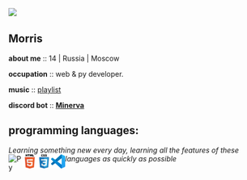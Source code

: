 ![](https://komarev.com/ghpvc/?username=JadenMorris)
## Morris

**about me** :: 14 | Russia | Moscow
<br/>

**occupation** :: web & py developer. 
<br/>

**music** :: [playlist](https://open.spotify.com/playlist/74FR89NWOstoqotOr7CP9K?si=bfcd376d7fd54273)

**discord bot** :: [**Minerva**](https://bcord.cc/minervabot)
<br/>

## programming languages:
*Learning something new every day, learning all the features of these languages as quickly as possible*
<img align="left" alt="Py" width="28px" src="https://cdn3.iconfinder.com/data/icons/logos-and-brands-adobe/512/267_Python-512.png"/>
<img align="left" alt="HTML" width="28x" src="https://raw.githubusercontent.com/github/explore/80688e429a7d4ef2fca1e82350fe8e3517d3494d/topics/html/html.png"/>
<img align="left" alt="CSS" width="28px" src="https://raw.githubusercontent.com/github/explore/80688e429a7d4ef2fca1e82350fe8e3517d3494d/topics/css/css.png"/>
<img align="left" alt="VisualStudioCode" width="28px" src="https://raw.githubusercontent.com/github/explore/80688e429a7d4ef2fca1e82350fe8e3517d3494d/topics/visual-studio-code/visual-studio-code.png"/>
<br/>
<br/>
